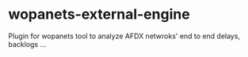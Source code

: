 # wopanets-external-engine
Plugin for wopanets tool to analyze AFDX netwroks' end to end delays, backlogs ...  
